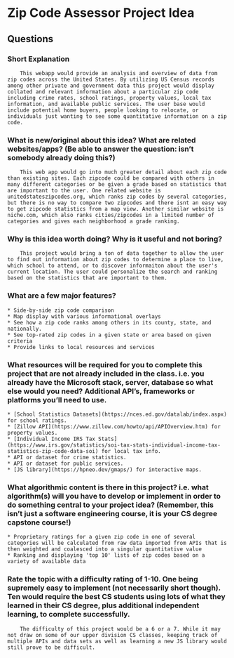 # Zip Code Assessor Project Idea
## Questions
### Short Explanation
        This webapp would provide an analysis and overview of data from zip codes across the United States. By utilizing US Census records among other private and government data this project would display collated and relevant information about a particular zip code including crime rates, school ratings, property values, local tax information, and available public services. The user base would include potential home buyers, people looking to relocate, or individuals just wanting to see some quantitative information on a zip code.

### What is new/original about this idea? What are related websites/apps? (Be able to answer the question: isn’t somebody already doing this?) 
        This web app would go into much greater detail about each zip code than existing sites. Each zipcode could be compared with others in many different categories or be given a grade based on statistics that are important to the user. One related website is unitedstateszipcodes.org, which ranks zip codes by several categories, but there is no way to compare two zipcodes and there isnt an easy way to get zipcode statistics from a map view. Another similar website is niche.com, which also ranks cities/zipcodes in a limited number of categories and gives each neighborhood a grade ranking.


### Why is this idea worth doing? Why is it useful and not boring? 
        This project would bring a ton of data together to allow the user to find out information about zip codes to determine a place to live, which school to attend, or to discover informaiton about the user's current location. The user could personalize the search and ranking based on the statistics that are important to them. 

### What are a few major features?
    * Side-by-side zip code comparison
    * Map display with various informational overlays
    * See how a zip code ranks among others in its county, state, and nationally.
    * See top-rated zip codes in a given state or area based on given criteria
    * Provide links to local resources and services

### What resources will be required for you to complete this project that are not already included in the class. i.e. you already have the Microsoft stack, server, database so what else would you need? Additional API’s, frameworks or platforms you’ll need to use.
    * [School Statistics Datasets](https://nces.ed.gov/datalab/index.aspx) for school ratings.
    * [Zillow API](https://www.zillow.com/howto/api/APIOverview.htm) for property values.
    * [Individual Income IRS Tax Stats](https://www.irs.gov/statistics/soi-tax-stats-individual-income-tax-statistics-zip-code-data-soi) for local tax info.
    * API or dataset for crime statistics.
    * API or dataset for public services.
    * [JS library](https://hpneo.dev/gmaps/) for interactive maps.

### What algorithmic content is there in this project? i.e. what algorithm(s) will you have to develop or implement in order to do something central to your project idea? (Remember, this isn’t just a software engineering course, it is your CS degree capstone course!)
    * Proprietary ratings for a given zip code in one of several categories will be calculated from raw data imported from APIs that is then weighted and coalesced into a singular quantitative value
    * Ranking and displaying 'top 10' lists of zip codes based on a variety of available data

### Rate the topic with a difficulty rating of 1-10. One being supremely easy to implement (not necessarily short though). Ten would require the best CS students using lots of what they learned in their CS degree, plus additional independent learning, to complete successfully.
        The difficulty of this project would be a 6 or a 7. While it may not draw on some of our upper division CS classes, keeping track of multiple APIs and data sets as well as learning a new JS library would still prove to be difficult.